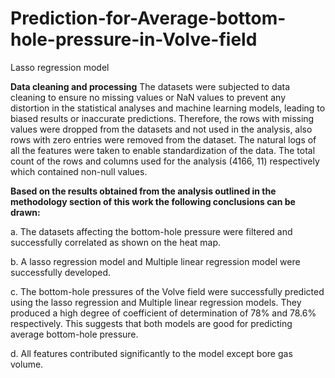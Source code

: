 # Prediction-for-Average-bottom-hole-pressure-in-Volve-field
Lasso regression model 

**Data cleaning and processing**
The datasets were subjected to data cleaning to ensure no missing values or NaN values to prevent any distortion in the statistical analyses and machine learning models, leading to biased results or inaccurate predictions. Therefore, the rows with missing values were dropped from the datasets and not used in the analysis, also rows with zero entries were removed from the dataset. The natural logs of all the features were taken to enable standardization of the data. The total count of the rows and columns used for the analysis (4166, 11) respectively which contained non-null values.

**Based on the results obtained from the analysis outlined in the methodology section of this work the following conclusions can be drawn:**

a. The datasets affecting the bottom-hole pressure were filtered and successfully correlated as shown on the heat map.
 
b. A lasso regression model and Multiple linear regression model were successfully developed. 
 
c. The bottom-hole pressures of the Volve field were successfully predicted using the lasso regression and Multiple linear regression models. They produced a high degree of coefficient of determination of 78% and 78.6% respectively.  This suggests that both models are good for predicting average bottom-hole pressure.

d. All features contributed significantly to the model except bore gas volume.
